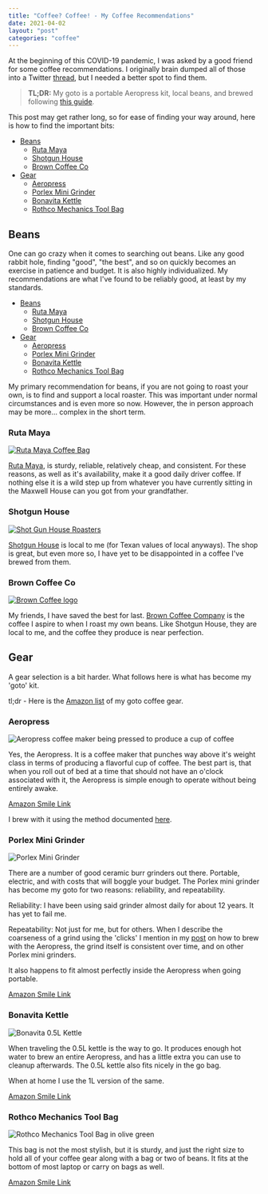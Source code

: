 ```yaml
---
title: "Coffee? Coffee! - My Coffee Recommendations"
date: 2021-04-02
layout: "post"
categories: "coffee"
---
```


At the beginning of this COVID-19 pandemic, I was asked by a good friend for some coffee recommendations. I originally brain dumped all of those into a Twitter [thread](https://twitter.com/cody_bunch/status/1240409886669840384), but I needed a better spot to find them.

>**TL;DR:**  My goto is a portable Aeropress kit, local beans, and brewed following [this guide](https://blog.codybunch.com/2017/06/13/The-8-Minute-Aeropress/).


This post may get rather long, so for ease of finding your way around, here is how to find the important bits:

- [Beans](#beans)
  - [Ruta Maya](#ruta-maya)
  - [Shotgun House](#shotgun-house)
  - [Brown Coffee Co](#brown-coffee-co)
- [Gear](#gear)
  - [Aeropress](#aeropress)
  - [Porlex Mini Grinder](#porlex-mini-grinder)
  - [Bonavita Kettle](#bonavita-kettle)
  - [Rothco Mechanics Tool Bag](#rothco-mechanics-tool-bag)

## Beans

One can go crazy when it comes to searching out beans. Like any good rabbit hole, finding "good", "the best", and so on quickly becomes an exercise in patience and budget. It is also highly individualized. My recommendations are what I've found to be reliably good, at least by my standards.

- [Beans](#beans)
  - [Ruta Maya](#ruta-maya)
  - [Shotgun House](#shotgun-house)
  - [Brown Coffee Co](#brown-coffee-co)
- [Gear](#gear)
  - [Aeropress](#aeropress)
  - [Porlex Mini Grinder](#porlex-mini-grinder)
  - [Bonavita Kettle](#bonavita-kettle)
  - [Rothco Mechanics Tool Bag](#rothco-mechanics-tool-bag)

My primary recommendation for beans, if you are not going to roast your own, is to find and support a local roaster. This was important under normal circumstances and is even more so now. However, the in person approach may be more... complex in the short term.

### Ruta Maya

[![Ruta Maya Coffee Bag](https://cdn.shopify.com/s/files/1/2774/9316/products/Updated_dark_roadk_1024x1024.jpg?v=1546015778)](https://rutamayacoffee.com/)

[Ruta Maya](https://rutamayacoffee.com/), is sturdy, reliable, relatively cheap, and consistent. For these reasons, as well as it's availability, make it a good daily driver coffee. If nothing else it is a wild step up from whatever you have currently sitting in the Maxwell House can you got from your grandfather.

### Shotgun House

[![Shot Gun House Roasters](https://cdn.shopify.com/s/files/1/2142/7549/products/ScreenShot2020-05-29at10.10.58AM_1024x1024@2x.png?v=1609865181)](https://shotgunhouseroasters.com/)

[Shotgun House](https://shotgunhouseroasters.com/) is local to me (for Texan values of local anyways). The shop is great, but even more so, I have yet to be disappointed in a coffee I've brewed from them.

### Brown Coffee Co

[![Brown Coffee logo](https://i.imgur.com/vdFJAUg.png)](https://browncoffeeco.com/)

My friends, I have saved the best for last. [Brown Coffee Company](https://browncoffeeco.com/) is the coffee I aspire to when I roast my own beans. Like Shotgun House, they are local to me, and the coffee they produce is near perfection.

## Gear

A gear selection is a bit harder. What follows here is what has become my 'goto' kit.

tl;dr - Here is the [Amazon list](https://smile.amazon.com/ideas/amzn1.account.AHHOTUIVNMI6FF7RSFYJP7FMNMEA/HJYYYF3KILKF) of my goto coffee gear.

### Aeropress

![Aeropress coffee maker being pressed to produce a cup of coffee](https://th.bing.com/th/id/OIP.JArJ1SLr4hVMZM0MesoRFQHaHa?pid=Api&rs=1)

Yes, the Aeropress. It is a coffee maker that punches way above it's weight class in terms of producing a flavorful cup of coffee. The best part is, that when you roll out of bed at a time that should not have an o'clock associated with it, the Aeropress is simple enough to operate without being entirely awake.

[Amazon Smile Link](https://www.amazon.com/dp/B0047BIWSK/)

I brew with it using the method documented [here](https://blog.codybunch.com/2017/06/13/The-8-Minute-Aeropress/).

### Porlex Mini Grinder

![Porlex Mini Grinder](https://m.media-amazon.com/images/I/61k0vGH4Y9L._AC_SL1500_.jpg)

There are a number of good ceramic burr grinders out there. Portable, electric, and with costs that will boggle your budget. The Porlex mini grinder has become my goto for two reasons: reliability, and repeatability.

Reliability: I have been using said grinder almost daily for about 12 years. It has yet to fail me.

Repeatability: Not just for me, but for others. When I describe the coarseness of a grind using the 'clicks' I mention in my [post](https://blog.codybunch.com/2017/06/13/The-8-Minute-Aeropress/) on how to brew with the Aeropress, the grind itself is consistent over time, and on other Porlex mini grinders.

It also happens to fit almost perfectly inside the Aeropress when going portable.

[Amazon Smile Link](https://smile.amazon.com/Porlex-Mini-Stainless-Coffee-Grinder/dp/B0044ZA066/)

### Bonavita Kettle

![Bonavita 0.5L Kettle](https://images-na.ssl-images-amazon.com/images/I/71yXQOLs3yL._AC_SX466_.jpg)

When traveling the 0.5L kettle is the way to go. It produces enough hot water to brew an entire Aeropress, and has a little extra you can use to cleanup afterwards. The 0.5L kettle also fits nicely in the go bag.

When at home I use the 1L version of the same.

[Amazon Smile Link](https://smile.amazon.com/Bonavita-0-5L-Kettle-Stainless-Steel/dp/B008YQLZOW)

### Rothco Mechanics Tool Bag

![Rothco Mechanics Tool Bag in olive green](https://images-na.ssl-images-amazon.com/images/I/71OpaSbJp8L._AC_SX425_.jpg)

This bag is not the most stylish, but it is sturdy, and just the right size to hold all of your coffee gear along with a bag or two of beans. It fits at the bottom of most laptop or carry on bags as well.

[Amazon Smile Link](https://smile.amazon.com/Rothco-Mechanics-Brass-Zipper-Olive/dp/B000BFJE8S)